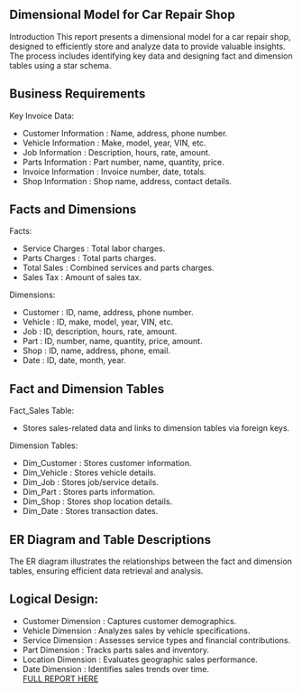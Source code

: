 ## Dimensional Model for Car Repair Shop
Introduction
This report presents a dimensional model for a car repair shop, designed to efficiently store and analyze data to provide valuable insights. The process includes identifying key data and designing fact and dimension tables using a star schema.

## Business Requirements
Key Invoice Data:
- Customer Information : Name, address, phone number.
- Vehicle Information : Make, model, year, VIN, etc.
- Job Information : Description, hours, rate, amount.
- Parts Information : Part number, name, quantity, price.
- Invoice Information : Invoice number, date, totals.
- Shop Information : Shop name, address, contact details.

## Facts and Dimensions
Facts:
- Service Charges : Total labor charges.
- Parts Charges : Total parts charges.
- Total Sales : Combined services and parts charges.
- Sales Tax : Amount of sales tax.
  
 Dimensions:<br>
- Customer : ID, name, address, phone number.<br>
- Vehicle : ID, make, model, year, VIN, etc.<br>
- Job : ID, description, hours, rate, amount.<br>
- Part : ID, number, name, quantity, price, amount.<br>
- Shop : ID, name, address, phone, email.<br>
- Date : ID, date, month, year. <br>

## Fact and Dimension Tables
Fact_Sales Table:
- Stores sales-related data and links to dimension tables via foreign keys.

Dimension Tables:

- Dim_Customer : Stores customer information.
- Dim_Vehicle : Stores vehicle details.
- Dim_Job : Stores job/service details.
- Dim_Part : Stores parts information.
- Dim_Shop : Stores shop location details.
- Dim_Date : Stores transaction dates.

## ER Diagram and Table Descriptions
The ER diagram illustrates the relationships between the fact and dimension tables, ensuring efficient data retrieval and analysis.

## Logical Design:
- Customer Dimension : Captures customer demographics.<br>
- Vehicle Dimension : Analyzes sales by vehicle specifications.<br>
- Service Dimension : Assesses service types and financial contributions.<br>
- Part Dimension : Tracks parts sales and inventory.<br>
- Location Dimension : Evaluates geographic sales performance.<br>
- Date Dimension : Identifies sales trends over time.<br> [FULL REPORT HERE ](https://ocs.google.com/document/d/1t2rxDYYZV364g7jhEfuiHsKRX-TLbA0coEEo8ZMtcKY/edit)
